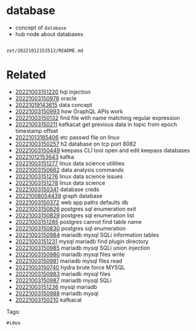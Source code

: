 # database

- concept of `database`
- hub node about databases

```
```

` zet/20221012153512/README.md `

# Related

- [20221003151220](/zet/20221003151220/README.md) hql injection
- [20221003150978](/zet/20221003150978/README.md) oracle
- [20221019143615](/zet/20221019143615/README.md) data concept
- [20221003150993](/zet/20221003150993/README.md) how GraphQL APIs work
- [20221003150132](/zet/20221003150132/README.md) find file with name matching regular expression
- [20221003150211](/zet/20221003150211/README.md) kafkacat get previous data in topic from epoch timestamp offset
- [20221013185406](/zet/20221013185406/README.md) etc passwd file on linux
- [20221003150257](/zet/20221003150257/README.md) h2 database on tcp port 8082
- [20221003150449](/zet/20221003150449/README.md) keepass CLI tool open and edit keepass databases
- [20221012153643](/zet/20221012153643/README.md) kafka
- [20221003151277](/zet/20221003151277/README.md) linux data science utilities
- [20221003150662](/zet/20221003150662/README.md) data analysis commands
- [20221003151276](/zet/20221003151276/README.md) linux data science issues
- [20221003151278](/zet/20221003151278/README.md) linux data science
- [20221003150341](/zet/20221003150341/README.md) database creds
- [20221008054439](/zet/20221008054439/README.md) graph database
- [20221003150372](/zet/20221003150372/README.md) web app paths defaults db
- [20221003150826](/zet/20221003150826/README.md) postgres sql enumeration exit
- [20221003150829](/zet/20221003150829/README.md) postgres sql enumeration list
- [20221003151285](/zet/20221003151285/README.md) postgres cannot find table name
- [20221003150830](/zet/20221003150830/README.md) postgres sql enumeration
- [20221003150984](/zet/20221003150984/README.md) mariadb mysql SQLi information tables
- [20221003151231](/zet/20221003151231/README.md) mysql mariadb find plugin directory
- [20221003150985](/zet/20221003150985/README.md) mariadb mysql SQLi union injection
- [20221003150980](/zet/20221003150980/README.md) mariadb mysql files write
- [20221003150981](/zet/20221003150981/README.md) mariadb mysql files read
- [20221003150740](/zet/20221003150740/README.md) hydra brute force MYSQL
- [20221003150983](/zet/20221003150983/README.md) mariadb mysql files
- [20221003150987](/zet/20221003150987/README.md) mariadb mysql SQLi
- [20221003151236](/zet/20221003151236/README.md) mysql mariadb
- [20221003150988](/zet/20221003150988/README.md) mariadb mysql
- [20221003150210](/zet/20221003150210/README.md) kafkacat

Tags:

    #idea
